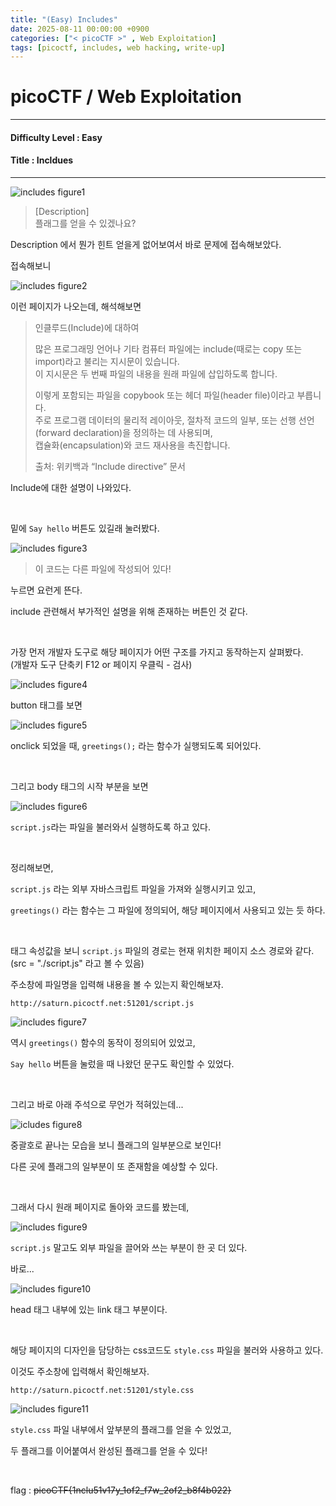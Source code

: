 ```yaml
---
title: "(Easy) Includes"
date: 2025-08-11 00:00:00 +0900
categories: ["< picoCTF >" , Web Exploitation]
tags: [picoctf, includes, web hacking, write-up]
---
```


# picoCTF / Web Exploitation

---

#### Difficulty Level : Easy
#### Title : Incldues

---

![includes figure1](/assets/img/picoCTF/2025-08-06-10-43-38.png)

> [Description]  
> 플래그를 얻을 수 있겠나요?

Description 에서 뭔가 힌트 얻을게 없어보여서 바로 문제에 접속해보았다.

접속해보니

![includes figure2](/assets/img/picoCTF/2025-08-06-10-46-37.png)

이런 페이지가 나오는데, 해석해보면

> 인클루드(Include)에 대하여
>
> 많은 프로그래밍 언어나 기타 컴퓨터 파일에는 include(때로는 copy 또는 import)라고 불리는 지시문이 있습니다.  
> 이 지시문은 두 번째 파일의 내용을 원래 파일에 삽입하도록 합니다.  
>  
> 이렇게 포함되는 파일을 copybook 또는 헤더 파일(header file)이라고 부릅니다.  
> 주로 프로그램 데이터의 물리적 레이아웃, 절차적 코드의 일부, 또는 선행 선언(forward declaration)을 정의하는 데 사용되며,  
> 캡슐화(encapsulation)와 코드 재사용을 촉진합니다.  
>  
> 출처: 위키백과 “Include directive” 문서

Include에 대한 설명이 나와있다.

<br>

밑에 `Say hello` 버튼도 있길래 눌러봤다.

![includes figure3](/assets/img/picoCTF/2025-08-06-10-49-37.png)

> 이 코드는 다른 파일에 작성되어 있다!

누르면 요런게 뜬다.

include 관련해서 부가적인 설명을 위해 존재하는 버튼인 것 같다.

<br>

가장 먼저 개발자 도구로 해당 페이지가 어떤 구조를 가지고 동작하는지 살펴봤다.  
(개발자 도구 단축키 F12 or 페이지 우클릭 - 검사)

![includes figure4](/assets/img/picoCTF/2025-08-06-10-55-51.png)

button 태그를 보면

![includes figure5](/assets/img/picoCTF/2025-08-06-10-57-03.png)

onclick 되었을 때, `greetings();` 라는 함수가 실행되도록 되어있다.

<br>

그리고 body 태그의 시작 부분을 보면

![includes figure6](/assets/img/picoCTF/2025-08-06-11-01-32.png)

`script.js`라는 파일을 불러와서 실행하도록 하고 있다.

<br>

정리해보면, 

`script.js` 라는 외부 자바스크립트 파일을 가져와 실행시키고 있고,  

`greetings()` 라는 함수는 그 파일에 정의되어, 해당 페이지에서 사용되고 있는 듯 하다.

<br>

태그 속성값을 보니 `script.js` 파일의 경로는 현재 위치한 페이지 소스 경로와 같다.  
(src = "./script.js" 라고 볼 수 있음)

주소창에 파일명을 입력해 내용을 볼 수 있는지 확인해보자.

`http://saturn.picoctf.net:51201/script.js`

![includes figure7](/assets/img/picoCTF/2025-08-06-11-11-49.png)

역시 `greetings()` 함수의 동작이 정의되어 있었고, 

`Say hello` 버튼을 눌렀을 때 나왔던 문구도 확인할 수 있었다.

<br>

그리고 바로 아래 주석으로 무언가 적혀있는데...

![icludes figure8](/assets/img/picoCTF/2025-08-06-11-13-29.png)

중괄호로 끝나는 모습을 보니 플래그의 일부분으로 보인다!

다른 곳에 플래그의 일부분이 또 존재함을 예상할 수 있다.

<br>

그래서 다시 원래 페이지로 돌아와 코드를 봤는데,

![includes figure9](/assets/img/picoCTF/2025-08-06-11-15-10.png)

`script.js` 말고도 외부 파일을 끌어와 쓰는 부분이 한 곳 더 있다. 

바로...

![includes figure10](/assets/img/picoCTF/2025-08-06-11-16-56.png)

head 태그 내부에 있는 link 태그 부분이다.

<br>

해당 페이지의 디자인을 담당하는 css코드도 `style.css` 파일을 불러와 사용하고 있다.

이것도 주소창에 입력해서 확인해보자.

`http://saturn.picoctf.net:51201/style.css`

![includes figure11](/assets/img/picoCTF/2025-08-06-11-20-21.png)

`style.css` 파일 내부에서 앞부분의 플래그를 얻을 수 있었고,

두 플래그를 이어붙여서 완성된 플래그를 얻을 수 있다!

<br>

flag : ~~picoCTF{1nclu51v17y_1of2_f7w_2of2_b8f4b022}~~
